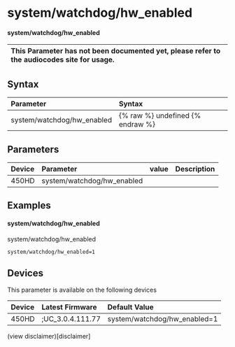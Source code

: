 ﻿---
description: system/watchdog/hw_enabled
search:
    keywords: ['system','watchdog','hw_enabled']
---

# system/watchdog/hw_enabled

#### system/watchdog/hw_enabled


| This Parameter has not been documented yet, please refer to the audiocodes site for usage.  |
| :--- |

## Syntax
| Parameter | Syntax |
| :--- | :--- |
|system/watchdog/hw_enabled | {% raw %} undefined {% endraw %} |

## Parameters
|Device|Parameter|value|Description|
|:---|:---|:---|:---|
| 450HD | system/watchdog/hw_enabled |  |  |

## Examples
#### system/watchdog/hw_enabled

system/watchdog/hw_enabled

```
system/watchdog/hw_enabled=1
```

## Devices
This parameter is available on the following devices

| Device | Latest Firmware | Default Value |
|:---|:---|:---|
| 450HD | ;UC_3.0.4.111.77 | system/watchdog/hw_enabled=1 

(view disclaimer)[disclaimer]

